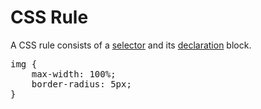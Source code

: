 # CSS Rule

A CSS rule consists of a [selector](#CSS/CSS_Selector) and its [declaration](#CSS/CSS_Declaration) block.

<pre>
<span class="highlight">img {</span>
<span class="highlight">	max-width: 100%;</span>
<span class="highlight">	border-radius: 5px;</span>
<span class="highlight">}</span>
</pre>